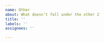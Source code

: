 ```yaml
---
name: Other
about: What doesn't fall under the other 2
title: ''
labels: ''
assignees: ''

---
```



